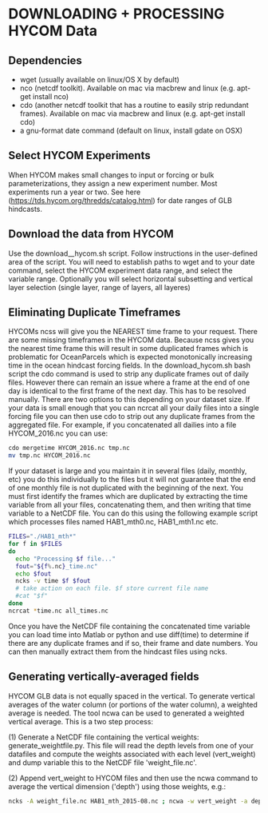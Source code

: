 # DOWNLOADING + PROCESSING HYCOM Data

## Dependencies

- wget (usually available on linux/OS X by default)
- nco  (netcdf toolkit).  Available on mac via macbrew and linux (e.g. apt-get install nco)
- cdo (another netcdf toolkit that has a routine to easily strip redundant frames).  Available on mac via macbrew and linux (e.g. apt-get install cdo)
- a gnu-format date command (default on linux, install gdate on OSX)

## Select HYCOM Experiments
When HYCOM makes small changes to input or forcing or bulk parameterizations, they assign a new experiment number.  Most experiments run a year or two.    See here (https://tds.hycom.org/thredds/catalog.html) for date ranges of GLB hindcasts.

## Download the data from HYCOM
Use the download__hycom.sh script.   Follow instructions in the user-defined area of the script.  You will need to establish paths to wget and to your date command, select the HYCOM experiment data range, and select the variable range.  Optionally you will select horizontal subsetting and vertical layer selection (single layer, range of layers, all layeres)

## Eliminating Duplicate Timeframes
HYCOMs ncss will give you the NEAREST time frame to your request.  There are some missing timeframes in the HYCOM data.  Because ncss gives you the nearest time frame this will result in some duplicated frames which is problematic for OceanParcels which is expected monotonically increasing time in the ocean hindcast forcing fields.   In the download\_hycom.sh bash script the cdo command is used to strip any duplicate frames out of daily files.    However there can remain an issue where a frame at the end of one day is identical to the first frame of the next day.  This has to be resolved manually.   There are two options to this depending on your dataset size.  If your data is small enough that you can ncrcat all your daily files into a single forcing file you can then use cdo to strip out any duplicate frames from the aggregated file.  For example, if you concatenated all dailies into a file HYCOM\_2016.nc you can use:  

```sh
cdo mergetime HYCOM_2016.nc tmp.nc
mv tmp.nc HYCOM_2016.nc
```

If your dataset is large and you maintain it in several files (daily, monthly, etc) you do this individually to the files but it will not guarantee that the end of one monthly file is not duplicated with the beginning of the next.  You must first identify the frames which are duplicated by extracting the time variable from all your files, concatenating them, and then writing that time variable to a NetCDF file. You can do this using the following example script which processes files named HAB1\_mth0.nc, HAB1\_mth1.nc  etc.

```sh
FILES="./HAB1_mth*"
for f in $FILES
do
  echo "Processing $f file..."
  fout="${f%.nc}_time.nc"
  echo $fout
  ncks -v time $f $fout
  # take action on each file. $f store current file name
  #cat "$f"
done
ncrcat *time.nc all_times.nc
```

Once you have the NetCDF file containing the concatenated time variable you can load time into Matlab or python and use diff(time) to determine if there are any duplicate frames and if so, their frame and date numbers.  You can then manually extract them from the hindcast files using ncks. 

## Generating vertically-averaged fields
HYCOM GLB data is not equally spaced in the vertical. To generate vertical averages of the water column (or portions of the water column), a weighted average is needed. The tool ncwa can be used to generated a weighted vertical average.    This is a two step process:

(1) Generate a NetCDF file containing the vertical weights:    generate\_weightfile.py.   This file will read the depth levels from one of your datafiles and compute the weights associated with each level (vert\_weight) and dump variable this to the NetCDF file 'weight_file.nc'.

(2) Append vert\_weight to HYCOM files and then use the ncwa command to average the vertical dimension ('depth') using those weights, e.g.:

```sh
ncks -A weight_file.nc HAB1_mth_2015-08.nc ; ncwa -w vert_weight -a depth HAB1_mth_2015-08.nc HAB1_mth_2015-08_wva.nc;
```

